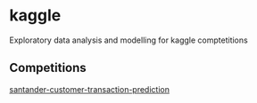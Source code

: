 # kaggle
Exploratory data analysis and modelling for kaggle comptetitions

## Competitions

[santander-customer-transaction-prediction](./santander-customer-transaction-prediction)

